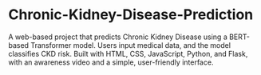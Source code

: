 # Chronic-Kidney-Disease-Prediction
A web-based project that predicts Chronic Kidney Disease using a BERT-based Transformer model. Users input medical data, and the model classifies CKD risk. Built with HTML, CSS, JavaScript, Python, and Flask, with an awareness video and a simple, user-friendly interface.
